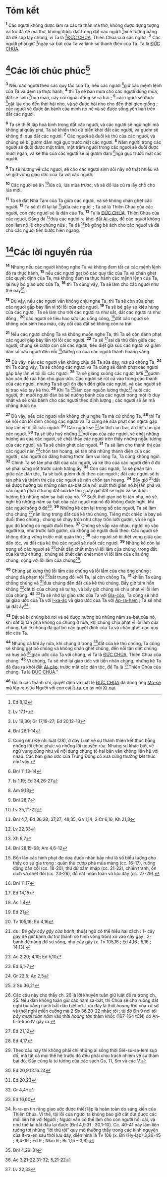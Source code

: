 # Tóm kết

<sup><b>1</b></sup> Các ngươi không được làm ra các tà thần mà thờ, không được dựng tượng và trụ đá để mà thờ, không được đặt trong đất các ngươi [^1@-d5167a8e-3a9c-4524-a099-146765dbec44]hình tượng bằng đá để sụp lạy chúng, vì Ta là [^2@-d5167a8e-3a9c-4524-a099-146765dbec44][ĐỨC CHÚA](), Thiên Chúa của các ngươi. <sup><b>2</b></sup> Các ngươi phải giữ [^3@-d5167a8e-3a9c-4524-a099-146765dbec44]ngày sa-bát của Ta và kính sợ thánh điện của Ta. Ta là [ĐỨC CHÚA]().

# [^4@-d5167a8e-3a9c-4524-a099-146765dbec44]Các lời chúc phúc[^1-d5167a8e-3a9c-4524-a099-146765dbec44]

<sup><b>3</b></sup> Nếu các ngươi theo các quy tắc của Ta, nếu các ngươi [^5@-d5167a8e-3a9c-4524-a099-146765dbec44]giữ các mệnh lệnh của Ta và đem ra thực hành, <sup><b>4</b></sup> thì Ta sẽ ban mưa cho các ngươi đúng mùa, đất sẽ sinh [^6@-d5167a8e-3a9c-4524-a099-146765dbec44]hoa màu, cây cối ngoài đồng sẽ ra trái ; <sup><b>5</b></sup> các ngươi sẽ được [^7@-d5167a8e-3a9c-4524-a099-146765dbec44]gặt lúa cho đến thời hái nho, và sẽ được hái nho cho đến thời gieo giống ; các ngươi sẽ được ăn bánh của mình no nê và sẽ được sống yên hàn trên đất các ngươi.

<sup><b>6</b></sup> Ta sẽ thiết lập hoà bình trong đất các ngươi, và các ngươi sẽ ngủ nghỉ mà không ai quấy phá, Ta sẽ khiến thú dữ biến khỏi đất các ngươi, và gươm sẽ không đi qua đất các ngươi. <sup><b>7</b></sup> Các ngươi sẽ đuổi kẻ thù của các ngươi, và chúng sẽ bị gươm đâm ngã gục trước mặt các ngươi. <sup><b>8</b></sup> Năm người trong các ngươi sẽ đuổi được một trăm, một trăm người trong các ngươi sẽ đuổi được mười ngàn, và kẻ thù của các ngươi sẽ bị gươm đâm [^8@-d5167a8e-3a9c-4524-a099-146765dbec44]ngã gục trước mặt các ngươi.

<sup><b>9</b></sup> Ta sẽ hướng về các ngươi, sẽ cho các ngươi sinh sôi nảy nở thật nhiều và sẽ giữ vững giao ước của Ta với các ngươi.

<sup><b>10</b></sup> Các ngươi sẽ ăn [^9@-d5167a8e-3a9c-4524-a099-146765dbec44]lúa cũ, lúa mùa trước, và sẽ đổ lúa cũ ra lấy chỗ cho lúa mới.

<sup><b>11</b></sup> Ta sẽ đặt Nhà Tạm của Ta giữa các ngươi, và sẽ không chán ghét các ngươi. <sup><b>12</b></sup> Ta sẽ đi đi lại lại [^10@-d5167a8e-3a9c-4524-a099-146765dbec44]giữa các ngươi ; Ta sẽ là Thiên Chúa của các ngươi, còn các ngươi sẽ là dân của Ta. <sup><b>13</b></sup> Ta là [ĐỨC CHÚA](), Thiên Chúa của các ngươi, Đấng đã [^11@-d5167a8e-3a9c-4524-a099-146765dbec44]đưa các ngươi ra khỏi đất [Ai-cập](), để các ngươi không còn làm nô lệ cho chúng nữa ; Ta đã [^12@-d5167a8e-3a9c-4524-a099-146765dbec44]bẻ gông bẻ ách cho các ngươi và đã cho các ngươi tiến bước hiên ngang.

# [^13@-d5167a8e-3a9c-4524-a099-146765dbec44]Các lời nguyền rủa

<sup><b>14</b></sup> Nhưng nếu các ngươi không nghe Ta và không đem tất cả các mệnh lệnh đó ra thực hành, <sup><b>15</b></sup> nếu các ngươi gạt bỏ các quy tắc của Ta và chán ghét các quyết định của Ta, mà không đem ra thực hành các mệnh lệnh của Ta, lại huỷ bỏ giao ước của Ta, <sup><b>16</b></sup> thì Ta cũng vậy, Ta sẽ làm cho các ngươi như thế này[^2-d5167a8e-3a9c-4524-a099-146765dbec44] :

<sup><b>18</b></sup> Dù vậy, nếu các ngươi vẫn không chịu nghe Ta, thì Ta sẽ còn sửa phạt các ngươi gấp bảy lần vì tội lỗi của các ngươi. <sup><b>19</b></sup> Ta sẽ bẻ gãy sự kiêu hùng của các ngươi, Ta sẽ làm cho trời các ngươi ra như sắt, đất các ngươi ra như đồng ; <sup><b>20</b></sup> các ngươi sẽ tiêu hao sức lực uổng công, [^14@-d5167a8e-3a9c-4524-a099-146765dbec44]đất các ngươi sẽ không còn sinh hoa màu, cây cối của đất sẽ không còn ra trái.

<sup><b>21</b></sup> Nếu các ngươi chống Ta và không muốn nghe Ta, thì Ta sẽ còn đánh phạt các ngươi gấp bảy lần tội lỗi các ngươi. <sup><b>22</b></sup> Ta sẽ [^15@-d5167a8e-3a9c-4524-a099-146765dbec44]sai dã thú đến giữa các ngươi, chúng sẽ cướp con cái các ngươi, tiêu diệt gia súc các ngươi và giảm dân số các ngươi đến nỗi [^16@-d5167a8e-3a9c-4524-a099-146765dbec44]đường sá của các ngươi thành hoang vắng.

<sup><b>23</b></sup> Dù vậy, nếu các ngươi vẫn không chịu để Ta sửa dạy, mà cứ chống Ta, <sup><b>24</b></sup> thì Ta cũng vậy, Ta sẽ chống các ngươi và Ta cũng sẽ đánh phạt các ngươi gấp bảy lần vì tội lỗi các ngươi. <sup><b>25</b></sup> Ta sẽ giáng xuống các ngươi lưỡi [^17@-d5167a8e-3a9c-4524-a099-146765dbec44]gươm báo oán để rửa hận cho giao ước. Các ngươi sẽ rút cả vào trong các thành của các ngươi, nhưng Ta sẽ gửi ôn dịch đến giữa các ngươi, và các ngươi sẽ bị trao vào tay kẻ thù. <sup><b>26</b></sup> Khi Ta [^18@-d5167a8e-3a9c-4524-a099-146765dbec44]làm cạn nguồn lương thực[^3-d5167a8e-3a9c-4524-a099-146765dbec44] nuôi các ngươi, thì mười người đàn bà sẽ nướng bánh của các ngươi trong một lò duy nhất và sẽ chia bánh cho các ngươi theo định lượng ; các ngươi sẽ ăn mà chẳng được no.

<sup><b>27</b></sup> Dù vậy, nếu các ngươi vẫn không chịu nghe Ta mà cứ chống Ta, <sup><b>28</b></sup> thì Ta sẽ nổi cơn lôi đình chống các ngươi và Ta cũng sẽ sửa phạt các ngươi gấp bảy lần vì tội lỗi các ngươi. <sup><b>29</b></sup> Các ngươi sẽ [^19@-d5167a8e-3a9c-4524-a099-146765dbec44]ăn thịt con trai, ăn thịt con gái các ngươi. <sup><b>30</b></sup> Ta sẽ tiêu huỷ những [^20@-d5167a8e-3a9c-4524-a099-146765dbec44]nơi cao của các ngươi, sẽ chặt những hương án của các ngươi, sẽ chất thây các ngươi trên thây những ngẫu tượng của các ngươi, và Ta sẽ chán ghét các ngươi. <sup><b>31</b></sup> Ta sẽ làm cho thành thị của các ngươi nên [^21@-d5167a8e-3a9c-4524-a099-146765dbec44]chốn tan hoang, sẽ tàn phá những thánh điện của các ngươi ; các ngươi có dâng hương thơm làm vui lòng Ta, Ta cũng không ngửi. <sup><b>32</b></sup> Chính Ta sẽ tàn phá đất của các ngươi, và kẻ thù của các ngươi đến ở đó sẽ phải sửng sốt trước cảnh tượng ấy. <sup><b>33</b></sup> Còn các ngươi, Ta sẽ phân tán giữa các dân tộc, Ta sẽ tuốt gươm đuổi theo các ngươi ; đất các ngươi sẽ bị tàn phá và thành thị của các ngươi sẽ nên chốn tan hoang. <sup><b>34</b></sup> Bấy giờ [^22@-d5167a8e-3a9c-4524-a099-146765dbec44]đất sẽ được hưởng bù những năm sa-bát của nó, suốt thời gian nó bị tàn phá và các ngươi phải ở trong đất của kẻ thù ; bấy giờ đất sẽ nghỉ và sẽ được hưởng bù những năm sa-bát của nó. <sup><b>35</b></sup> Suốt thời gian nó bị tàn phá, nó sẽ nghỉ bù những năm sa-bát của các ngươi mà nó đã không được nghỉ, khi các ngươi sống ở đó[^4-d5167a8e-3a9c-4524-a099-146765dbec44]. <sup><b>36</b></sup> Những kẻ còn lại trong số các ngươi, Ta sẽ làm cho chúng [^23@-d5167a8e-3a9c-4524-a099-146765dbec44]nản lòng trong đất của kẻ thù chúng. Tiếng một chiếc lá bay sẽ đuổi theo chúng ; chúng sẽ chạy trốn như chạy trốn lưỡi gươm, và sẽ ngã gục dù không có người đuổi theo. <sup><b>37</b></sup> Chúng sẽ vấp vào nhau, người nọ vào người kia, như trước lưỡi gươm, dù không có người đuổi theo. Các ngươi sẽ không đứng vững trước mặt quân thù ; <sup><b>38</b></sup> các ngươi sẽ bị diệt vong giữa các dân tộc, và đất của kẻ thù các ngươi sẽ nuốt các ngươi. <sup><b>39</b></sup> Những kẻ còn lại trong số các ngươi sẽ [^24@-d5167a8e-3a9c-4524-a099-146765dbec44]chết dần chết mòn vì lỗi lầm của chúng, trong đất của kẻ thù chúng ; chúng sẽ chết dần chết mòn vì lỗi lầm của cha ông chúng, cộng với lỗi lầm của chúng[^5-d5167a8e-3a9c-4524-a099-146765dbec44].

<sup><b>40</b></sup> Chúng sẽ xưng thú lỗi lầm của chúng và lỗi lầm của cha ông chúng : chúng đã phạm tội [^25@-d5167a8e-3a9c-4524-a099-146765dbec44]bất trung đối với Ta, lại còn chống Ta, <sup><b>41</b></sup> khiến Ta cũng chống chúng và [^26@-d5167a8e-3a9c-4524-a099-146765dbec44]đưa chúng đến đất của kẻ thù chúng. Bấy giờ tâm hồn không [^27@-d5167a8e-3a9c-4524-a099-146765dbec44]cắt bì của chúng sẽ tự hạ, và bấy giờ chúng sẽ chịu phạt vì lỗi lầm của chúng. <sup><b>42</b></sup> [^28@-d5167a8e-3a9c-4524-a099-146765dbec44]Ta sẽ nhớ lại giao ước của Ta với [Gia-cóp](), Ta cũng sẽ nhớ lại giao ước của Ta với [I-xa-ác]() và giao ước của Ta với [Áp-ra-ham]() ; Ta sẽ nhớ lại đất ấy[^6-d5167a8e-3a9c-4524-a099-146765dbec44].

<sup><b>43</b></sup> Đất sẽ bị chúng bỏ rơi và sẽ được hưởng bù những năm sa-bát của nó, khi đất bị tàn phá không có chúng ở nữa, khi chúng chịu phạt vì lỗi lầm của chúng, bởi lẽ chúng đã gạt bỏ các quyết định của Ta và chán ghét các quy tắc của Ta.

<sup><b>44</b></sup> Nhưng cả khi ấy nữa, khi chúng ở trong [^29@-d5167a8e-3a9c-4524-a099-146765dbec44]đất của kẻ thù chúng, Ta cũng sẽ không gạt bỏ chúng và không chán ghét chúng, đến nỗi tận diệt chúng và huỷ bỏ [^30@-d5167a8e-3a9c-4524-a099-146765dbec44]giao ước của Ta với chúng, vì Ta là [ĐỨC CHÚA](), Thiên Chúa của chúng. <sup><b>45</b></sup> Vì chúng, Ta sẽ nhớ lại giao ước với tiền nhân chúng, những kẻ Ta đã đưa ra khỏi đất [Ai-cập](), trước mắt các dân tộc, để Ta là [^31@-d5167a8e-3a9c-4524-a099-146765dbec44]Thiên Chúa của chúng. Ta là [ĐỨC CHÚA]().”

<sup><b>46</b></sup> Đó là các thánh chỉ, quyết định và luật lệ [ĐỨC CHÚA]() đã dùng ông [Mô-sê]() mà lập ra giữa Người với con cái [Ít-ra-en]() tại núi [Xi-nai]().

[^1-d5167a8e-3a9c-4524-a099-146765dbec44]: Cũng như Đệ nhị luật (28), ở đây Luật về sự thánh thiện kết thúc bằng những lời chúc phúc và những lời nguyền rủa. Nhưng sự khác biệt về ngữ vựng cũng như về nội dung chứng tỏ hai bản văn không liên hệ với nhau. Các bản giao ước của Trung Đông cổ xưa cũng thường kết thúc như vậy.

[^2-d5167a8e-3a9c-4524-a099-146765dbec44]: Bốn lần các hình phạt đe doạ được nhân bảy như là số biểu tượng cho thấy có sự gia trọng : quân thù cướp phá mùa màng (cc. 16-17), ruộng đồng cằn cỗi (cc. 18-20), thú dữ xâm nhập (cc. 21-22), chiến tranh, ôn dịch và chết đói (cc. 23-26), đổ nát hoàn toàn và lưu đày (cc. 27-29).

[^3-d5167a8e-3a9c-4524-a099-146765dbec44]: ds : _Bẻ gẫy cây gậy của bánh_, thuật ngữ có thể hiểu hai cách : 1- cây gậy để giữ bánh dự trữ (bánh có hình vòng tròn) xỏ vào cây gậy ; 2- bánh để nâng đỡ sự sống, như cây gậy (x. Tv 105,16 ; Ed 4,16 ; 5,16 ; 14,13).

[^4-d5167a8e-3a9c-4524-a099-146765dbec44]: Các câu này cho thấy ch. 26 là lời khuyên tuân giữ luật đề ra trong ch. 25. Nếu dân không tuân giữ các năm sa-bát, thì Chúa sẽ cho ruộng đất nghỉ bù bằng cách bắt dân biệt xứ. Lưu đày là thời _hoang tàn_ của xứ sở và thời nghỉ miễn cưỡng mà 2 Sb 36,20-22 nhắc tới ; từ đó Đn 9 nói tới _bảy mươi tuần năm_ vào thời _hoang tàn_ thảm khốc (167-164 tCN) do An-ti-ô-khô IV gây ra.

[^5-d5167a8e-3a9c-4524-a099-146765dbec44]: Theo câu này thì không phải chỉ những ai sống thời Giê-su-sa-lem sụp đổ, mà tất cả mọi thế hệ trước đó đều phải chịu trách nhiệm về sự thảm bại đó. Đấy cũng là tư tưởng của các sách Gs, Tl, Sm và các V.

[^6-d5167a8e-3a9c-4524-a099-146765dbec44]: Ít-ra-en tin rằng giao ước được thiết lập là hoàn toàn do sáng kiến của Thiên Chúa. Vì thế, tội lỗi của người ta không bao giờ cắt đứt được các mối liên hệ với Người ; Người vẫn có thể làm cho con người hối cải, và như thế lại bắt đầu lại được (Đnl 4,9.31 ; 30,1-10). Cc. 40-41 này làm liên tưởng tới những “lời thú tội” quy mô thường thấy trong các kinh nguyện của Ít-ra-en sau thời lưu đày, điển hình là Tv 106 (x. Đn (Hy-lạp) 3,26-45 ; 9,4-19 ; Ed 9 ; Nkm 9 ; Br 1,15 – 3,8).

[^1@-d5167a8e-3a9c-4524-a099-146765dbec44]: Ed 8,12

[^2@-d5167a8e-3a9c-4524-a099-146765dbec44]: Lv 17,1+

[^3@-d5167a8e-3a9c-4524-a099-146765dbec44]: Lv 19,30; Gr 17,19-27; Ed 20,12-13

[^4@-d5167a8e-3a9c-4524-a099-146765dbec44]: Đnl 28,1-14

[^5@-d5167a8e-3a9c-4524-a099-146765dbec44]: Đnl 11,13-14

[^6@-d5167a8e-3a9c-4524-a099-146765dbec44]: Is 1,19; Ed 34,26-27

[^7@-d5167a8e-3a9c-4524-a099-146765dbec44]: Am 9,13

[^8@-d5167a8e-3a9c-4524-a099-146765dbec44]: Đnl 28,7

[^9@-d5167a8e-3a9c-4524-a099-146765dbec44]: Lv 25,21-22

[^10@-d5167a8e-3a9c-4524-a099-146765dbec44]: Đnl 4,7; Ed 36,28; 37,27; 48,35; Ga 1,14; 2 Cr 6,16; Kh 21,3

[^11@-d5167a8e-3a9c-4524-a099-146765dbec44]: Lv 22,33

[^12@-d5167a8e-3a9c-4524-a099-146765dbec44]: Xh 6,7

[^13@-d5167a8e-3a9c-4524-a099-146765dbec44]: Đnl 28,15-68; Am 4,6-12

[^14@-d5167a8e-3a9c-4524-a099-146765dbec44]: Đnl 11,17

[^15@-d5167a8e-3a9c-4524-a099-146765dbec44]: Ed 14,15

[^16@-d5167a8e-3a9c-4524-a099-146765dbec44]: Ac 1,4

[^17@-d5167a8e-3a9c-4524-a099-146765dbec44]: Ed 21

[^18@-d5167a8e-3a9c-4524-a099-146765dbec44]: Tv 105,16; Ed 4,16

[^19@-d5167a8e-3a9c-4524-a099-146765dbec44]: Ac 2,20; 4,10; Ed 5,10

[^20@-d5167a8e-3a9c-4524-a099-146765dbec44]: Ed 6,1-7

[^21@-d5167a8e-3a9c-4524-a099-146765dbec44]: Gr 22,5; Ac 2,5

[^22@-d5167a8e-3a9c-4524-a099-146765dbec44]: 2 Sb 36,21

[^23@-d5167a8e-3a9c-4524-a099-146765dbec44]: Ed 21,12

[^24@-d5167a8e-3a9c-4524-a099-146765dbec44]: Ed 4,17

[^25@-d5167a8e-3a9c-4524-a099-146765dbec44]: Ed 20,9.13.16.24

[^26@-d5167a8e-3a9c-4524-a099-146765dbec44]: Ed 20,23

[^27@-d5167a8e-3a9c-4524-a099-146765dbec44]: Gr 4,4+

[^28@-d5167a8e-3a9c-4524-a099-146765dbec44]: Ed 16,60

[^29@-d5167a8e-3a9c-4524-a099-146765dbec44]: Đnl 4,29-31

[^30@-d5167a8e-3a9c-4524-a099-146765dbec44]: Ac 3,21-22.31-32; 5,21-22

[^31@-d5167a8e-3a9c-4524-a099-146765dbec44]: Lv 22,33
